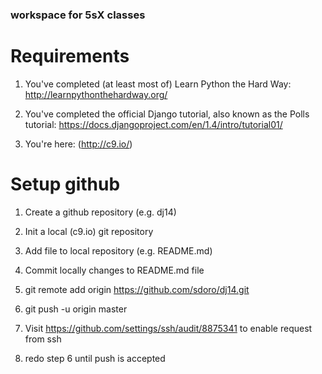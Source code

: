 
### workspace for 5sX classes

# Requirements

1. You've completed (at least most of) Learn Python the Hard Way: http://learnpythonthehardway.org/

2. You've completed the official Django tutorial, also known as the Polls tutorial: https://docs.djangoproject.com/en/1.4/intro/tutorial01/

3. You're here: (http://c9.io/)

# Setup github

1. Create a github repository (e.g. dj14)

2. Init a local (c9.io) git repository

3. Add file to local repository (e.g. README.md)

4. Commit locally changes to README.md file

5. git remote add origin https://github.com/sdoro/dj14.git

6. git push -u origin master

7. Visit https://github.com/settings/ssh/audit/8875341 to enable request from
   ssh

8. redo step 6 until push is accepted
